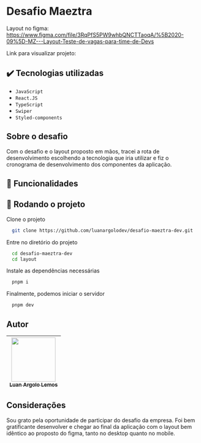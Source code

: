 # Desafio Maeztra

Layout no figma: https://www.figma.com/file/3RqPfS5PW9whbQNCTTaoqA/%5B2020-09%5D-MZ---Layout-Teste-de-vagas-para-time-de-Devs

Link para visualizar projeto: 

## ✔️ Tecnologias utilizadas

- ``JavaScript``
- ``React.JS``
- ``TypeScript``
- ``Swiper``
- ``Styled-components``

## Sobre o desafio
Com o desafio e o layout proposto em mãos, tracei a rota de desenvolvimento escolhendo a tecnologia que iria utilizar e fiz o cronograma de desenvolvimento dos componentes da aplicação.

## 🎯 Funcionalidades



## 📁 Rodando o projeto

Clone o projeto

```bash
  git clone https://github.com/luanargolodev/desafio-maeztra-dev.git
```

Entre no diretório do projeto

```bash
  cd desafio-maeztra-dev
  cd layout
```

Instale as dependências necessárias

```bash
  pnpm i
```

Finalmente, podemos iniciar o servidor

```bash
  pnpm dev
```

## Autor

| [<img src="https://avatars.githubusercontent.com/u/10791688?v=4" width=115><br><sub>Luan Argolo Lemos</sub>](https://github.com/luanargolodev)
| :---:

## Considerações

Sou grato pela oportunidade de participar do desafio da empresa. Foi bem gratificante desenvolver e chegar ao final da aplicação com o layout bem idêntico ao proposto do figma, tanto no desktop quanto no mobile.
